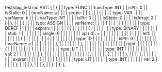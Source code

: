 test/dag_test.mc AST:
{
| {
| | type: FUNC
| | funcType: INT
| | isPtr: 0
| | isStatic: 0
| | funcName: a
| | 
| | scope:
| | {
| | | {
| | | | type: VAR
| | | | varName: b
| | | | varType: INT
| | | | isPtr: 0
| | | | isStatic: 0
| | | | isArray: 0
| | | },
| | | {
| | | | type: ASSIGN
| | | | varName:
| | | | {
| | | | | {
| | | | | | type: DEREF
| | | | | | exprsn:
| | | | | | {
| | | | | | | {
| | | | | | | | type: BINARY
| | | | | | | | stub: 1
| | | | | | | | single: 0
| | | | | | | | op (id): +
| | | | | | | | 
| | | | | | | | left:
| | | | | | | | {
| | | | | | | | | {
| | | | | | | | | | type: ID
| | | | | | | | | | isPtr: 0
| | | | | | | | | | varName: a
| | | | | | | | | },
| | | | | | | | },
| | | | | | | | 
| | | | | | | | right:
| | | | | | | | {
| | | | | | | | | {
| | | | | | | | | | type: LIT
| | | | | | | | | | type: INT
| | | | | | | | | | val: 2
| | | | | | | | | },
| | | | | | | | },
| | | | | | | },
| | | | | | },
| | | | | },
| | | | },
| | | | 
| | | | exprsn:
| | | | {
| | | | | {
| | | | | | type: LIT
| | | | | | type: INT
| | | | | | val: 2
| | | | | },
| | | | },
| | | },
| | },
| },
},
